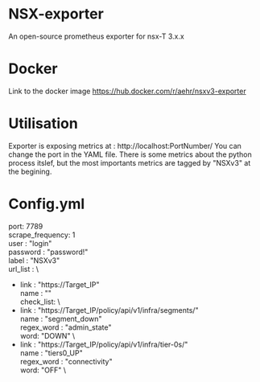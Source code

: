 # NSX-exporter
An open-source prometheus exporter for nsx-T 3.x.x

# Docker
Link to the docker image https://hub.docker.com/r/aehr/nsxv3-exporter

# Utilisation
Exporter is exposing metrics at : http://localhost:PortNumber/
You can change the port in the YAML file.
There is some metrics about the python process itslef, but the most importants metrics are tagged by "NSXv3" at the begining.

# Config.yml

port: 7789 \
scrape_frequency: 1 \
user : "login" \
password : "password!" \
label : "NSXv3" \
url_list : \
  - link : "https://Target_IP" \
    name : "" \
check_list: \
  - link : "https://Target_IP/policy/api/v1/infra/segments/" \
    name : "segment_down" \
    regex_word : "admin_state" \
    word: "DOWN" \
  - link : "https://Target_IP/policy/api/v1/infra/tier-0s/" \
    name : "tiers0_UP" \
    regex_word : "connectivity" \
    word: "OFF" \


